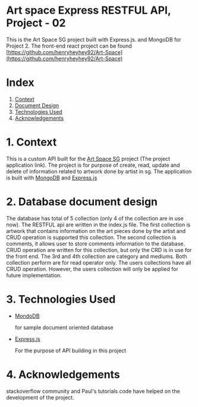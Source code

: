 # Art space Express RESTFUL API, Project - 02

This is the Art Space SG project built with Express.js. and MongoDB for Project 2. 
The front-end react project can be found [https://github.com/henryheyhey92/Art-Space](https://github.com/henryheyhey92/Art-Space)

# Index

1. [Context](#1-context)
2. [Document Design](#2-Database-document-design)
3. [Technologies Used](#3-technologies-used)
4. [Acknowledgements](#4-acknowledgements)

# 1. Context

This is a custom API built for the [Art Space SG](https://endearing-sopapillas-ef68c6.netlify.app/) project (The project application link). The project is for purpose of create, read, update and delete of information related to artwork done by artist in sg. The application is built with [MongoDB](https://www.mongodb.com/) and [Express.js](https://expressjs.com/) 



# 2. Database document design


The database has total of 5 collection (only 4 of the collection are in use now). The RESTFUL api are written in the index.js file. The first collection is artwork that contains information on the art pieces done by the artist and CRUD operation is supported this collection. The second collection is comments, it allows user to store comments information to the database. CRUD operation are written for this collection, but only the CRD is in use for the front end. The 3rd and 4th collection are category and mediums. Both collection perform are for read operator only. The users collections have all CRUD operation. However, the users collection will only be applied for future implementation.


# 3. Technologies Used

- [MondoDB](https://www.mongodb.com/)
    
    for sample document oriented database

- [Express.js](https://expressjs.com/)

    For the purpose of API building in this project



# 4. Acknowledgements

stackoverflow community and Paul's tutorials code have helped on the development of the project.